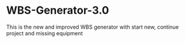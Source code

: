 # WBS-Generator-3.0
This is the new and improved WBS generator with start new, continue project and missing equipment
